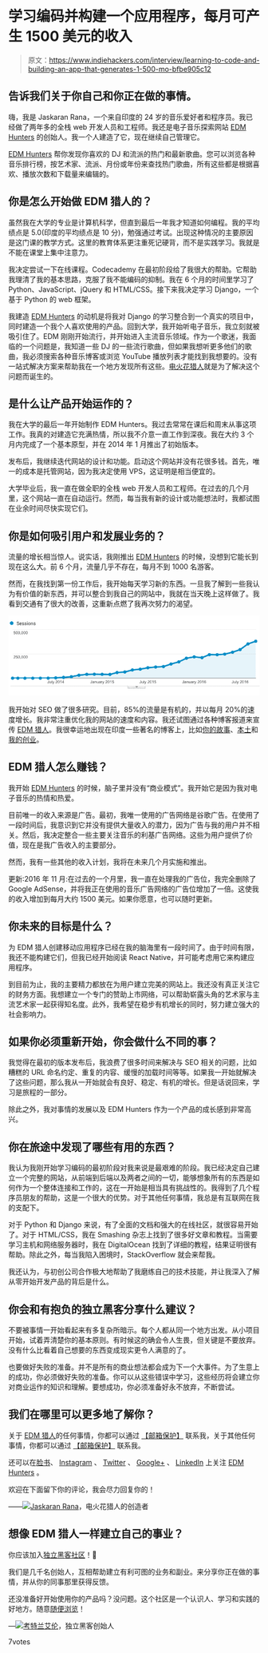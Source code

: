 # 学习编码并构建一个应用程序，每月可产生 1500 美元的收入

> 原文：<https://www.indiehackers.com/interview/learning-to-code-and-building-an-app-that-generates-1-500-mo-bfbe905c12>

## 告诉我们关于你自己和你正在做的事情。

嗨，我是 Jaskaran Rana，一个来自印度的 24 岁的音乐爱好者和程序员。我已经做了两年多的全栈 web 开发人员和工程师。我还是电子音乐探索网站 [EDM Hunters](http://www.edmhunters.com) 的创始人。我一个人建造了它，现在继续自己管理它。

[EDM Hunters](http://www.edmhunters.com) 帮你发现你喜欢的 DJ 和流派的热门和最新歌曲。您可以浏览各种音乐排行榜，按艺术家、流派、月份或年份来查找热门歌曲，所有这些都是根据喜欢、播放次数和下载量来编辑的。

## 你是怎么开始做 EDM 猎人的？

虽然我在大学的专业是计算机科学，但直到最后一年我才知道如何编程。我的平均绩点是 5.0(印度的平均绩点是 10 分)，勉强通过考试。出现这种情况的主要原因是这门课的教学方式。这里的教育体系更注重死记硬背，而不是实践学习。我就是不能在课堂上集中注意力。

我决定尝试一下在线课程。Codecademy 在最初阶段给了我很大的帮助。它帮助我理清了我的基本思路，克服了我不能编码的抑制。我在 6 个月的时间里学习了 Python、JavaScript、jQuery 和 HTML/CSS。接下来我决定学习 Django，一个基于 Python 的 web 框架。

我建造 [EDM Hunters](http://www.edmhunters.com) 的动机是将我对 Django 的学习整合到一个真实的项目中，同时建造一个我个人喜欢使用的产品。回到大学，我开始听电子音乐，我立刻就被吸引住了。EDM 刚刚开始流行，并开始进入主流音乐领域。作为一个歌迷，我面临的一个问题是，我知道一些 DJ 的一些流行歌曲，但如果我想听更多他们的歌曲，我必须搜索各种音乐博客或浏览 YouTube 播放列表才能找到我想要的。没有一站式解决方案来帮助我在一个地方发现所有这些。[电火花猎人](http://www.edmhunters.com)就是为了解决这个问题而诞生的。

## 是什么让产品开始运作的？

我在大学的最后一年开始制作 EDM Hunters。我过去常常在课后和周末从事这项工作。我真的对建造它充满热情，所以我不介意一直工作到深夜。我在大约 3 个月内完成了一个基本原型，并在 2014 年 1 月推出了初始版本。

发布后，我继续迭代网站的设计和功能。启动这个网站并没有花很多钱。首先，唯一的成本是托管网站，因为我决定使用 VPS，这证明是相当便宜的。

大学毕业后，我一直在做全职的全栈 web 开发人员和工程师。在过去的几个月里，这个网站一直在自动运行。然而，每当我有新的设计或功能想法时，我都试图在业余时间尽快实现它们。

## 你是如何吸引用户和发展业务的？

流量的增长相当惊人。说实话，我刚推出 [EDM Hunters](http://www.edmhunters.com) 的时候，没想到它能长到现在这么大。前 6 个月，流量几乎不存在，每月不到 1000 名游客。

然而，在我找到第一份工作后，我开始每天学习新的东西。一旦我了解到一些我认为有价值的新东西，并可以整合到我自己的网站中，我就在当天晚上这样做了。我看到交通有了很大的改善，这重新点燃了我再次努力的渴望。

![EDM Hunters Sessions](img/4a604333a29a8d8c784e42ec725e0010.png)

我开始对 SEO 做了很多研究。目前，85%的流量是有机的，并以每月 20%的速度增长。我非常注重优化我的网站的速度和内容。我还试图通过各种博客报道来宣传 [EDM 猎人](http://www.edmhunters.com)。我很幸运地出现在印度一些著名的博客上，比如[你的故事](https://yourstory.com)、[本土](https://homegrown.co.in)和[我的创业](https://myventure.in)。

## EDM 猎人怎么赚钱？

我开始 [EDM Hunters](http://www.edmhunters.com) 的时候，脑子里并没有“商业模式”。我开始它是因为我对电子音乐的热情和热爱。

目前唯一的收入来源是广告。最初，我唯一使用的广告网络是谷歌广告。在使用了一段时间后，我意识到它并没有提供大量收入的潜力，因为广告与我的用户并不相关。然后，我决定整合一些主要关注音乐的利基广告网络。这些为用户提供了价值，现在是我广告收入的主要部分。

然而，我有一些其他的收入计划，我将在未来几个月实施和推出。

更新:2016 年 11 月:在过去的一个月里，我一直在处理我的广告位，我完全删除了 Google AdSense，并将我正在使用的音乐广告网络的广告位增加了一倍。这使我的收入增加到每月大约 1500 美元。如果你愿意，也可以随时更新。

## 你未来的目标是什么？

为 EDM 猎人创建移动应用程序已经在我的脑海里有一段时间了。由于时间有限，我还不能构建它们，但我已经开始阅读 React Native，并可能考虑用它来构建应用程序。

到目前为止，我的主要精力都放在为用户建立完美的网站上。我还没有真正关注它的财务方面。我想建立一个专门的赞助上市网络，可以帮助崭露头角的艺术家与主流艺术家一起获得知名度。此外，我希望在稳步有机增长的同时，努力建立强大的社会影响力。

## 如果你必须重新开始，你会做什么不同的事？

我觉得在最初的版本发布后，我浪费了很多时间来解决与 SEO 相关的问题，比如糟糕的 URL 命名约定、重复的内容、缓慢的加载时间等等。如果我一开始就解决了这些问题，那么我从一开始就会有良好、稳定、有机的增长。但是话说回来，学习是旅程的一部分。

除此之外，我对事情的发展以及 EDM Hunters 作为一个产品的成长感到非常高兴。

## 你在旅途中发现了哪些有用的东西？

我认为我刚开始学习编码的最初阶段对我来说是最艰难的阶段。我已经决定自己建立一个完整的网站，从前端到后端以及两者之间的一切，能够想象所有的东西是如何作为一个整体连接和工作的，这在一开始是相当具有挑战性的。我得到了几个程序员朋友的帮助，这是一个很大的优势。对于其他任何事情，我总是有互联网在我的支配下。

对于 Python 和 Django 来说，有了全面的文档和强大的在线社区，就很容易开始了。对于 HTML/CSS，我在 Smashing 杂志上找到了很多好文章和教程。当需要学习主机和网络服务器时，我在 DigitalOcean 找到了详细的教程，结果证明很有帮助。除此之外，每当我陷入困境时，StackOverflow 就会来帮我。

我还认为，与初创公司合作极大地帮助了我磨练自己的技术技能，并让我深入了解从零开始开发产品的背后是什么。

## 你会和有抱负的独立黑客分享什么建议？

不要被事情一开始看起来有多复杂所暗示。每个人都从同一个地方出发。从小项目开始，试着弄清楚你的基本原则。有时候这的确会令人生畏，但关键是不要放弃。没有什么比看着自己想要的东西变成现实更令人满意的了。

也要做好失败的准备。并不是所有的商业想法都会成为下一个大事件。为了生意上的成功，你必须做好失败的准备。你可以从这些错误中学习，这些经历将会建立你对商业运作的知识和理解。要想成功，你必须准备好永不放弃，不断尝试。

## 我们在哪里可以更多地了解你？

关于 [EDM 猎人](http://www.edmhunters.com)的任何事情，你都可以通过 [【邮箱保护】](/cdn-cgi/l/email-protection#8ce5e2eae3cce9e8e1e4f9e2f8e9feffa2efe3e1) 联系我，关于其他任何事情，你都可以通过 [【邮箱保护】](/cdn-cgi/l/email-protection#a6ccc7d5cdc7d4c7c888d4c7c8c7e6c1cbc7cfca88c5c9cb) 联系我。

还可以在[脸书](https://www.facebook.com/edmhunters)、 [Instagram](https://www.instagram.com/edmhunters) 、 [Twitter](https://twitter.com/edmhunters) 、 [Google+](https://plus.google.com/+edmhunters_social) 、 [LinkedIn](https://www.linkedin.com/company/edm-hunters) 上关注 [EDM Hunters](http://www.edmhunters.com) 。

欢迎在下面留下你的评论，我会尽力回复你的！

——[<picture id="ember8184330" class="user-avatar ember-view user-link__avatar">![](img/82bd3bb4769a3aa1cd13889ee7c0fa91.png)</picture>Jaskaran Rana](/jaskaran27?id=Cl41ZITVzYgVhzUUVRgM86SUtAr2)，电火花猎人的创造者

## 想像 EDM 猎人一样建立自己的事业？

你应该加入[独立黑客社区](/)！🤗

我们是几千名创始人，互相帮助建立有利可图的业务和副业。来分享你正在做的事情，并从你的同事那里获得反馈。

还没准备好开始使用你的产品吗？没问题。这个社区是一个认识人、学习和实践的好地方。随意[随便浏览](/)！

—[<picture id="ember8184335" class="user-avatar ember-view user-link__avatar">![](img/82bd3bb4769a3aa1cd13889ee7c0fa91.png)</picture>考特兰艾伦](/csallen?id=ibTLPyjwVebnZjMGKvz6ztarnuV2)，独立黑客创始人

7votes